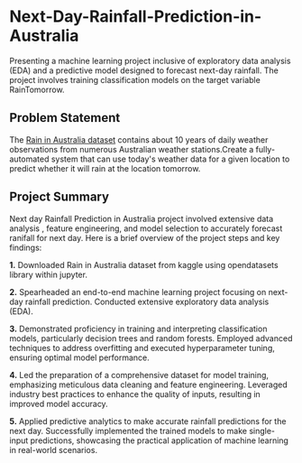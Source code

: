 # Next-Day-Rainfall-Prediction-in-Australia
Presenting a machine learning project inclusive of exploratory data analysis (EDA) and a predictive model designed to forecast next-day rainfall. The project involves training classification models on the target variable RainTomorrow.

## Problem Statement
The [Rain in Australia dataset](https://www.kaggle.com/datasets/jsphyg/weather-dataset-rattle-package) contains about 10 years of daily weather observations from numerous Australian weather stations.Create a fully-automated system that can use today's weather data for a given location to predict whether it will rain at the location tomorrow.

## Project Summary
Next day Rainfall Prediction in Australia project involved extensive data analysis , feature engineering, and model selection to accurately forecast ranifall for next day. Here is a brief overview of the project steps and key findings:

**1.**  Downloaded Rain in Australia dataset from kaggle using opendatasets library within jupyter.

**2.** Spearheaded an end-to-end machine learning project focusing on next-day rainfall prediction. Conducted extensive exploratory data analysis (EDA).

**3.** Demonstrated proficiency in training and interpreting classification models, particularly decision trees and random forests. Employed advanced techniques to address overfitting and executed hyperparameter tuning, ensuring optimal model performance.

**4.** Led the preparation of a comprehensive dataset for model training, emphasizing meticulous data cleaning and feature engineering. Leveraged industry best practices to enhance the quality of inputs, resulting in improved model accuracy.

**5.** Applied predictive analytics to make accurate rainfall predictions for the next day. Successfully implemented the trained models to make single-input predictions, showcasing the practical application of machine learning in real-world scenarios.
 



